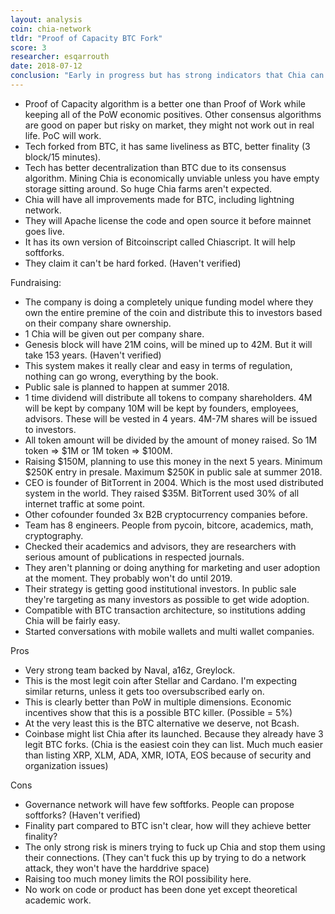 ```yaml
---
layout: analysis
coin: chia-network
tldr: "Proof of Capacity BTC Fork"
score: 3
researcher: esqarrouth
date: 2018-07-12
conclusion: "Early in progress but has strong indicators that Chia can become one of the market winners. "
---
```


- Proof of Capacity algorithm is a better one than Proof of Work while keeping all of the PoW economic positives. Other consensus algorithms are good on paper but risky on market, they might not work out in real life. PoC will work. 
- Tech forked from BTC, it has same liveliness as BTC, better finality (3 block/15 minutes).
- Tech has better decentralization than BTC due to its consensus algorithm. Mining Chia is economically unviable unless you have empty storage sitting around. So huge Chia farms aren't expected. 
- Chia will have all improvements made for BTC, including lightning network.
- They will Apache license the code and open source it before mainnet goes live.
- It has its own version of Bitcoinscript called Chiascript. It will help softforks.
- They claim it can't be hard forked. (Haven't verified)

Fundraising:

- The company is doing a completely unique funding model where they own the entire premine of the coin and distribute this to investors based on their company share ownership. 
- 1 Chia will be given out per company share.
- Genesis block will have 21M coins, will be mined up to 42M. But it will take 153 years. (Haven't verified)
- This system makes it really clear and easy in terms of regulation, nothing can go wrong, everything by the book.
- Public sale is planned to happen at summer 2018.
- 1 time dividend will distribute all tokens to company shareholders. 4M will be kept by company 10M will be kept by founders, employees, advisors. These will be vested in 4 years. 4M-7M shares will be issued to investors.
- All token amount will be divided by the amount of money raised. So 1M token => $1M or 1M token => $100M.
- Raising $150M, planning to use this money in the next 5 years. Minimum $250K entry in presale. Maximum $250K in public sale at summer 2018.
- CEO is founder of BitTorrent in 2004. Which is the most used distributed system in the world. They raised $35M. BitTorrent used 30% of all internet traffic at some point.
- Other cofounder founded 3x B2B cryptocurrency companies before.
- Team has 8 engineers. People from pycoin, bitcore, academics, math, cryptography.
- Checked their academics and advisors, they are researchers with serious amount of publications in respected journals.
- They aren't planning or doing anything for marketing and user adoption at the moment. They probably won't do until 2019.
- Their strategy is getting good institutional investors. In public sale they're targeting as many investors as possible to get wide adoption.
- Compatible with BTC transaction architecture, so institutions adding Chia will be fairly easy.
- Started conversations with mobile wallets and multi wallet companies.

Pros

- Very strong team backed by Naval, a16z, Greylock.
- This is the most legit coin after Stellar and Cardano. I'm expecting similar returns, unless it gets too oversubscribed early on.
- This is clearly better than PoW in multiple dimensions. Economic incentives show that this is a possible BTC killer. (Possible = 5%)
- At the very least this is the BTC alternative we deserve, not Bcash. 
- Coinbase might list Chia after its launched. Because they already have 3 legit BTC forks. (Chia is the easiest coin they can list. Much much easier than listing XRP, XLM, ADA, XMR, IOTA, EOS because of security and organization issues)

Cons

- Governance network will have few softforks. People can propose softforks? (Haven't verified)
- Finality part compared to BTC isn't clear, how will they achieve better finality? 
- The only strong risk is miners trying to fuck up Chia and stop them using their connections. (They can't fuck this up by trying to do a network attack, they won't have the harddrive space)
- Raising too much money limits the ROI possibility here. 
- No work on code or product has been done yet except theoretical academic work. 
